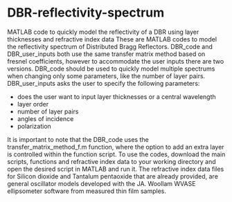 # DBR-reflectivity-spectrum
MATLAB code to quickly model the reflectivity of a DBR using layer thicknesses and refractive index data
These are MATLAB codes to model the reflectivity spectrum of Distributed Bragg Reflectors. DBR_code and DBR_user_inputs both use the same transfer matrix method based on fresnel coefficients, however to accommodate the user inputs there are two versions. DBR_code should be used to quickly model multiple spectrums when changing only some parameters, like the number of layer pairs. DBR_user_inputs asks the user to specify the following parameters:
- does the user want to input layer thicknesses or a central wavelength
- layer order
- number of layer pairs
- angles of incidence
- polarization

It is important to note that the DBR_code uses the transfer_matrix_method_f.m function, where the option to add an extra layer is controlled within the function script.
To use the codes, download the main scripts, functions and refractive index data to your working directory and open the desired script in MATLAB and run it. The refractive index data files for Silicon dioxide and Tantalum pentaoxide that are already provided, are general oscillator models developed with the JA. Woollam WVASE ellipsometer software from measured thin film samples.
